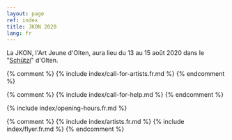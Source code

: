 ```yaml
---
layout: page
ref: index
title: JKON 2020
lang: fr
---
```


La JKON, l'Art Jeune d'Olten, aura lieu du 13 au 15 août 2020 dans le "[Schützi](https://schuetzi.ch/)" d'Olten. 

{% comment %}
{% include index/call-for-artists.fr.md %}
{% endcomment %}

{% comment %}
{% include index/call-for-help.md %}
{% endcomment %}

{% include index/opening-hours.fr.md %}

{% comment %}
{% include index/artists.fr.md %}
{% include index/flyer.fr.md %}
{% endcomment %}
